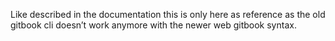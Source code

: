 Like described in the documentation this is only here as reference as the old gitbook cli doesn’t work anymore with the newer web gitbook syntax.